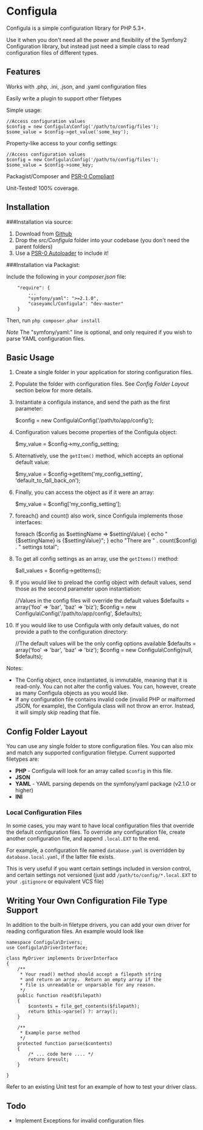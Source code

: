 Configula
=========

Configula is a simple configuration library for PHP 5.3+.  

Use it when you don't need all the power and flexibility of the 
Symfony2 Configuration library, but instead just need a simple class
to read configuration files of different types.

Features
--------
Works with .php, .ini, .json, and .yaml configuration files

Easily write a plugin to support other filetypes

Simple usage:

    //Access configuration values
    $config = new Configula\Config('/path/to/config/files');
    $some_value = $config->get_value('some_key');

Property-like access to your config settings:

    //Access configuration values
    $config = new Configula\Config('/path/to/config/files');
    $some_value = $config->some_key;

Packagist/Composer and [PSR-0 Compliant](https://github.com/php-fig/fig-standards/blob/master/accepted/PSR-0.md, "PSR-0 Standards Explanation")

Unit-Tested!  100% coverage.


Installation
------------

###Installation via source:

1. Download from [Github](http://github.com/caseyamcl/Configula, "Github Page for Configula")
2. Drop the _src/Configula_ folder into your codebase (you don't need the parent folders)
3. Use a [PSR-0 Autoloader](https://github.com/php-fig/fig-standards/blob/master/accepted/PSR-0.md, "PSR-0 Standards Explanation") to include it!

###Installation via Packagist:

Include the following in your _composer.json_ file:

        "require": {
            ...
            "symfony/yaml": ">=2.1.0",
            "caseyamcl/Configula": "dev-master"
        }

Then, run <code>php composer.phar install</code>

_Note_ The "symfony/yaml:" line is optional, and only required if you wish to parse YAML configuration files.

Basic Usage
-----------

1.  Create a single folder in your application for storing configuration files.
2.  Populate the folder with configuration files.  See _Config Folder Layout_ section below for more details.
3.  Instantiate a configula instance, and send the path as the first parameter:

    $config = new Configula\Config('/path/to/app/config');

4.  Configuration values become properties of the Configula object:

    $my_value = $config->my_config_setting;

5.  Alternatively, use the <code>getItem()</code> method, which accepts an optional default value:

    $my_value = $config->getItem('my_config_setting', 'default_to_fall_back_on');

6.  Finally, you can access the object as if it were an array:

    $my_value = $config['my_config_setting'];

7.  foreach() and count() also work, since Configula implements those interfaces:

    foreach ($config as $settingName => $settingValue) {
        echo "{$settingName} is {$settingValue}";
    }
    echo "There are " . count($config) . " settings total";

8.  To get all config settings as an array, use the <code>getItems()</code> method:

    $all_values = $config->getItems();

9.  If you would like to preload the config object with default values, send those as the second parameter upon instantiation:

    //Values in the config files will override the default values
    $defaults = array('foo' => 'bar', 'baz' => 'biz');
    $config = new Configula\Config('/path/to/app/config', $defaults);

10. If you would like to use Configula with only default values, do not provide a path to the configuration directory:

    //The default values will be the only config options available
    $defaults = array('foo' => 'bar', 'baz' => 'biz');
    $config = new Configula\Config(null, $defaults);

Notes:

* The Config object, once instantiated, is immutable, meaning that it is read-only.  You can not alter the config values.  You can, however, create as many Configula objects as you would like. 
* If any configuration file contains invalid code (invalid PHP or malformed JSON, for example), the Configula class will not throw an error.  Instead, it will simply skip reading that file.


Config Folder Layout
--------------------

You can use any single folder to store configuration files.  You can also mix and match any supported configuration filetype.  Current supported filetypes are:

* __PHP__ - Configula will look for an array called <code>$config</code> in this file.
* __JSON__
* __YAML__ - YAML parsing depends on the symfony/yaml package (v2.1.0 or higher)
* __INI__

### Local Configuration Files

In some cases, you may want to have local configuration files that override the default configuration files.  To override any configuration file, create another configuration file, and append <code>.local.EXT</code> to the end.

For example, a configuration file named <code>database.yaml</code> is overridden by <code>database.local.yaml</code>, if the latter file exists.

This is very useful if you want certain settings included in version control, and certain settings not versioned (just add <code>/path/to/config/*.local.EXT</code> to your <code>.gitignore</code> or equivalent VCS file)


Writing Your Own Configuration File Type Support
------------------------------------------------

In addition to the built-in filetype drivers, you can add your own driver for reading configuration files.  An example would look like

    namespace Configula\Drivers;
    use Configula\DriverInterface;

    class MyDriver implements DriverInterface
    {
        /**
         * Your read() method should accept a filepath string
         * and return an array.  Return an empty array if the
         * file is unreadable or unparsable for any reason.
         */
        public function read($filepath)
        {
            $contents = file_get_contents($filepath);
            return $this->parse() ?: array();
        }

        /**
         * Example parse method
         */
        protected function parse($contents)
        {
            /* ... code here .... */
            return $result;
        }

    }

Refer to an existing Unit test for an example of how to test your driver class.

Todo
----
* Implement Exceptions for invalid configuration files

